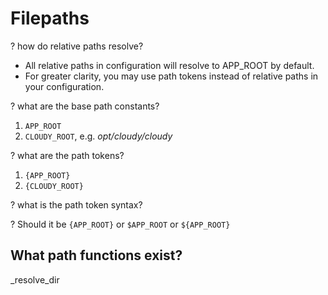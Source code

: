<!--
id: filepaths
tags: ''
-->

# Filepaths

? how do relative paths resolve?

* All relative paths in configuration will resolve to APP_ROOT by default.
* For greater clarity, you may use path tokens instead of relative paths in your configuration.

? what are the base path constants?

1. `APP_ROOT`
1. `CLOUDY_ROOT`, e.g. _opt/cloudy/cloudy_

? what are the path tokens?

1. `{APP_ROOT}`
1. `{CLOUDY_ROOT}`

? what is the path token syntax?

? Should it be `{APP_ROOT}` or `$APP_ROOT` or `${APP_ROOT}`

## What path functions exist?

_resolve_dir
